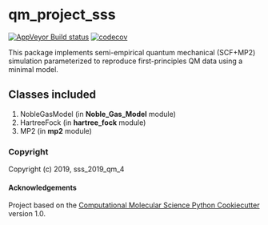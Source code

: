 qm_project_sss
==============================
[//]: # (Badges)

[![AppVeyor Build status](https://ci.appveyor.com/api/projects/status/REPLACE_WITH_APPVEYOR_LINK/branch/master?svg=true)](https://ci.appveyor.com/project/REPLACE_WITH_OWNER_ACCOUNT/qm_project_sss/branch/master)
[![codecov](https://codecov.io/gh/REPLACE_WITH_OWNER_ACCOUNT/qm_project_sss/branch/master/graph/badge.svg)](https://codecov.io/gh/REPLACE_WITH_OWNER_ACCOUNT/qm_project_sss/branch/master)

This package implements semi-empirical quantum mechanical (SCF+MP2) simulation parameterized to reproduce first-principles QM data using a minimal model.

## Classes included
1. NobleGasModel (in **Noble_Gas_Model** module)
2. HartreeFock (in **hartree_fock** module)
3. MP2 (in **mp2** module)

### Copyright

Copyright (c) 2019, sss_2019_qm_4


#### Acknowledgements
 
Project based on the 
[Computational Molecular Science Python Cookiecutter](https://github.com/molssi/cookiecutter-cms) version 1.0.
